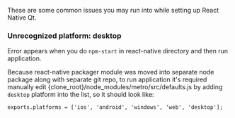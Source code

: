 
These are some common issues you may run into while setting up React Native Qt.

### Unrecognized platform: desktop

Error appears when you do `npm-start` in react-native directory and then run application.

Because react-native packager module was moved into separate node package along with separate git repo, to run application it's required manually edit {clone_root}/node_modules/metro/src/defaults.js by adding `desktop` platform into the list, so it should look like:

`exports.platforms = ['ios', 'android', 'windows', 'web', 'desktop'];`
